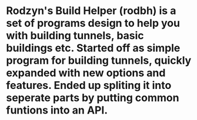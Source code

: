 Rodzyn's Build Helper (rodbh) is a set of programs design to help you with building tunnels, basic buildings etc.
Started off as simple program for building tunnels, quickly expanded with new options and features.
Ended up spliting it into seperate parts by putting common funtions into an API.
=====
